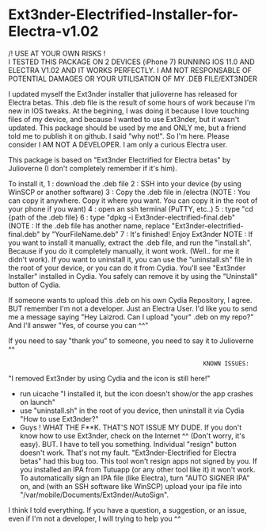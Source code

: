 # Ext3nder-Electrified-Installer-for-Electra-v1.02
/! USE AT YOUR OWN RISKS !\
I TESTED THIS PACKAGE ON 2 DEVICES (iPhone 7) RUNNING IOS 11.0 AND ELECTRA V1.02 AND IT WORKS PERFECTLY. 
I AM NOT RESPONSABLE OF POTENTIAL DAMAGES OR YOUR UTILISATION OF MY .DEB FILE/EXT3NDER

I updated myself the Ext3nder installer that julioverne has released for Electra betas. This .deb file is the result of some hours of work because I'm new in IOS tweaks.
At the begining, I was doing it because I love touching files of my device, and because I wanted to use Ext3nder, but it wasn't updated. This package should be used by me and ONLY me, but a friend told me to publish it on github. I said "why not!". So I'm here.
Please consider I AM NOT A DEVELOPER. I am only a curious Electra user.

This package is based on "Ext3nder Electrified for Electra betas" by Julioverne (I don't completely remember if it's him).

To install it, 
1 : download the .deb file 
2 : SSH into your device (by using WinSCP or another software)
3 : Copy the .deb file in /electra (NOTE : You can copy it anywhere. Copy it where you want. You can copy it in the root of your phone if you want)
4 : open an ssh terminal (PuTTY, etc..)
5 : type "cd {path of the .deb file}
6 : type "dpkg -i Ext3nder-electrified-final.deb" (NOTE : If the .deb file has another name, replace "Ext3nder-electrified-final.deb" by "YourFileName.deb"
7 : It's finished!
Enjoy Ext3nder
NOTE : If you want to install it manually, extract the .deb file, and run the "install.sh". Because if you do it completely manually, it wont work. (Well.. for me it didn't work).
If you want to uninstall it, you can use the "uninstall.sh" file in the root of your device, or you can do it from Cydia. You'll see "Ext3nder Installer" installed in Cydia. You safely can remove it by using the "Uninstall" button of Cydia.

If someone wants to upload this .deb on his own Cydia Repository, I agree. BUT remember I'm not a developer. Just an Electra User. I'd like you to send me a message saying "Hey Laizrod. Can I upload "your" .deb on my repo?" And I'll answer "Yes, of course you can ^^"

If you need to say "thank you" to someone, you need to say it to Julioverne ^^


                                                           KNOWN ISSUES:
 "I removed Ext3nder by using Cydia and the icon is still here!"
 - run uicache
 "I installed it, but the icon doesn't show/or the app crashes on launch"
 - use "uninstall.sh" in the root of you device, then uninstall it via Cydia
 "How to use Ext3nder?"
 - Guys ! WHAT THE F**K. THAT'S NOT ISSUE MY DUDE. If you don't know how to use Ext3nder, check on the Internet ^^ (Don't worry, it's easy). BUT. I have to tell you something. Individual "resign" button doesn't work. That's not my fault. "Ext3nder-Electrified for Electra betas" had this bug too. This tool won't resign apps not signed by you. If you installed an IPA from Tutuapp (or any other tool like it) it won't work. To automatically sign an IPA file (like Electra), turn "AUTO SIGNER IPA" on, and (with an SSH software like WinSCP) upload your ipa file into "/var/mobile/Documents/Ext3nder/AutoSign".

I think I told everything.
If you have a question, a suggestion, or an issue, even if I'm not a developer, I will trying to help you ^^
